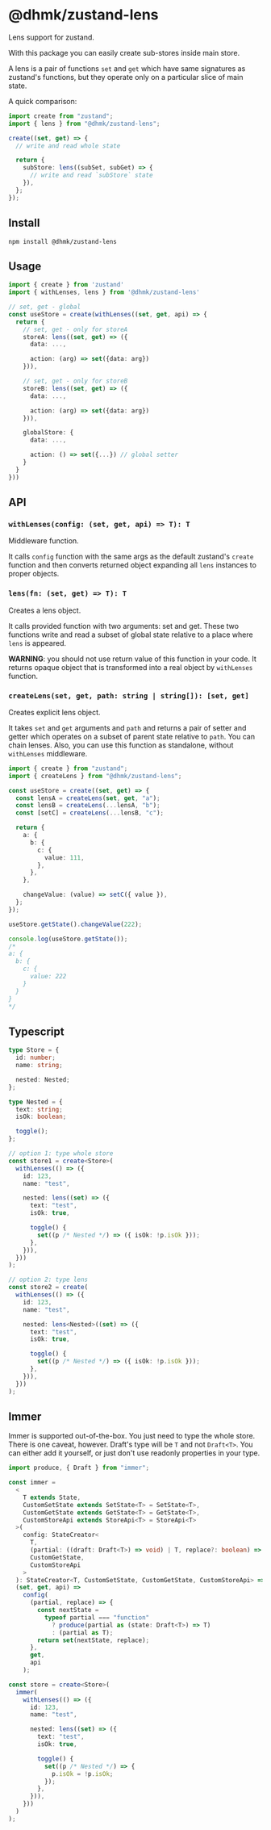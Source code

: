 # @dhmk/zustand-lens

Lens support for zustand.

With this package you can easily create sub-stores inside main store.

A lens is a pair of functions `set` and `get` which have same signatures as zustand's functions, but they operate only on a particular slice of main state.

A quick comparison:

```ts
import create from "zustand";
import { lens } from "@dhmk/zustand-lens";

create((set, get) => {
  // write and read whole state

  return {
    subStore: lens((subSet, subGet) => {
      // write and read `subStore` state
    }),
  };
});
```

## Install

```
npm install @dhmk/zustand-lens
```

## Usage

```ts
import { create } from 'zustand'
import { withLenses, lens } from '@dhmk/zustand-lens'

// set, get - global
const useStore = create(withLenses((set, get, api) => {
  return {
    // set, get - only for storeA
    storeA: lens((set, get) => ({
      data: ...,

      action: (arg) => set({data: arg})
    })),

    // set, get - only for storeB
    storeB: lens((set, get) => ({
      data: ...,

      action: (arg) => set({data: arg})
    })),

    globalStore: {
      data: ...,

      action: () => set({...}) // global setter
    }
  }
}))

```

## API

### `withLenses(config: (set, get, api) => T): T`

Middleware function.

It calls `config` function with the same args as the default zustand's `create` function and then converts returned object expanding all `lens` instances to proper objects.

### `lens(fn: (set, get) => T): T`

Creates a lens object.

It calls provided function with two arguments: set and get. These two functions write and read a subset of global state relative to a place where `lens` is appeared.

**WARNING**: you should not use return value of this function in your code. It returns opaque object that is transformed into a real object by `withLenses` function.

### `createLens(set, get, path: string | string[]): [set, get]`

Creates explicit lens object.

It takes `set` and `get` arguments and `path` and returns a pair of setter and getter which operates on a subset of parent state relative to `path`. You can chain lenses. Also, you can use this function as standalone, without `withLenses` middleware.

```ts
import { create } from "zustand";
import { createLens } from "@dhmk/zustand-lens";

const useStore = create((set, get) => {
  const lensA = createLens(set, get, "a");
  const lensB = createLens(...lensA, "b");
  const [setC] = createLens(...lensB, "c");

  return {
    a: {
      b: {
        c: {
          value: 111,
        },
      },
    },

    changeValue: (value) => setC({ value }),
  };
});

useStore.getState().changeValue(222);

console.log(useStore.getState());
/*
a: {
  b: {
    c: {
      value: 222
    }
  }
}
*/
```

## Typescript

```ts
type Store = {
  id: number;
  name: string;

  nested: Nested;
};

type Nested = {
  text: string;
  isOk: boolean;

  toggle();
};

// option 1: type whole store
const store1 = create<Store>(
  withLenses(() => ({
    id: 123,
    name: "test",

    nested: lens((set) => ({
      text: "test",
      isOk: true,

      toggle() {
        set((p /* Nested */) => ({ isOk: !p.isOk }));
      },
    })),
  }))
);

// option 2: type lens
const store2 = create(
  withLenses(() => ({
    id: 123,
    name: "test",

    nested: lens<Nested>((set) => ({
      text: "test",
      isOk: true,

      toggle() {
        set((p /* Nested */) => ({ isOk: !p.isOk }));
      },
    })),
  }))
);
```

## Immer

Immer is supported out-of-the-box. You just need to type the whole store. There is one caveat, however. Draft's type will be `T` and not `Draft<T>`. You can either add it yourself, or just don't use readonly properties in your type.

```ts
import produce, { Draft } from "immer";

const immer =
  <
    T extends State,
    CustomSetState extends SetState<T> = SetState<T>,
    CustomGetState extends GetState<T> = GetState<T>,
    CustomStoreApi extends StoreApi<T> = StoreApi<T>
  >(
    config: StateCreator<
      T,
      (partial: ((draft: Draft<T>) => void) | T, replace?: boolean) => void,
      CustomGetState,
      CustomStoreApi
    >
  ): StateCreator<T, CustomSetState, CustomGetState, CustomStoreApi> =>
  (set, get, api) =>
    config(
      (partial, replace) => {
        const nextState =
          typeof partial === "function"
            ? produce(partial as (state: Draft<T>) => T)
            : (partial as T);
        return set(nextState, replace);
      },
      get,
      api
    );

const store = create<Store>(
  immer(
    withLenses(() => ({
      id: 123,
      name: "test",

      nested: lens((set) => ({
        text: "test",
        isOk: true,

        toggle() {
          set((p /* Nested */) => {
            p.isOk = !p.isOk;
          });
        },
      })),
    }))
  )
);
```
